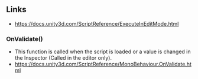 ## Links
* https://docs.unity3d.com/ScriptReference/ExecuteInEditMode.html

### OnValidate()
- This function is called when the script is loaded or a value is changed in the Inspector (Called in the editor only).
- https://docs.unity3d.com/ScriptReference/MonoBehaviour.OnValidate.html
